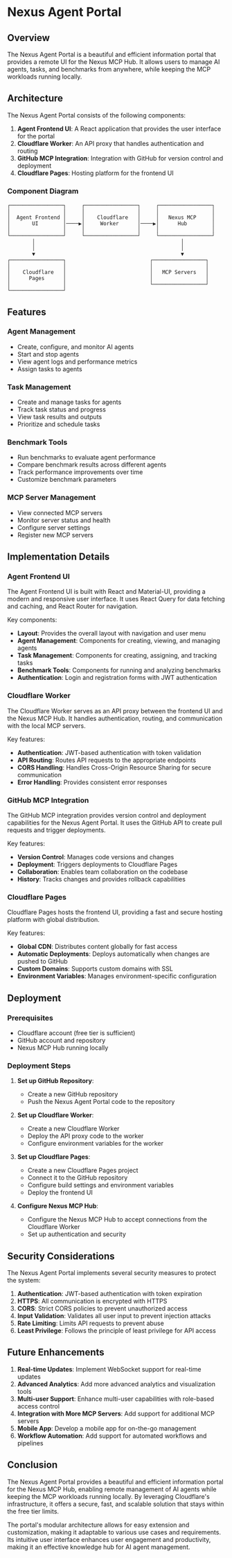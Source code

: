 # Nexus Agent Portal

## Overview

The Nexus Agent Portal is a beautiful and efficient information portal that provides a remote UI for the Nexus MCP Hub. It allows users to manage AI agents, tasks, and benchmarks from anywhere, while keeping the MCP workloads running locally.

## Architecture

The Nexus Agent Portal consists of the following components:

1. **Agent Frontend UI**: A React application that provides the user interface for the portal
2. **Cloudflare Worker**: An API proxy that handles authentication and routing
3. **GitHub MCP Integration**: Integration with GitHub for version control and deployment
4. **Cloudflare Pages**: Hosting platform for the frontend UI

### Component Diagram

```
┌─────────────────┐     ┌─────────────────┐     ┌─────────────────┐
│                 │     │                 │     │                 │
│  Agent Frontend │     │    Cloudflare   │     │   Nexus MCP     │
│       UI        │────▶│     Worker      │────▶│      Hub        │
│                 │     │                 │     │                 │
└─────────────────┘     └─────────────────┘     └─────────────────┘
        │                                               │
        │                                               │
        ▼                                               ▼
┌─────────────────┐                           ┌─────────────────┐
│                 │                           │                 │
│    Cloudflare   │                           │   MCP Servers   │
│      Pages      │                           │                 │
│                 │                           └─────────────────┘
└─────────────────┘
```

## Features

### Agent Management

- Create, configure, and monitor AI agents
- Start and stop agents
- View agent logs and performance metrics
- Assign tasks to agents

### Task Management

- Create and manage tasks for agents
- Track task status and progress
- View task results and outputs
- Prioritize and schedule tasks

### Benchmark Tools

- Run benchmarks to evaluate agent performance
- Compare benchmark results across different agents
- Track performance improvements over time
- Customize benchmark parameters

### MCP Server Management

- View connected MCP servers
- Monitor server status and health
- Configure server settings
- Register new MCP servers

## Implementation Details

### Agent Frontend UI

The Agent Frontend UI is built with React and Material-UI, providing a modern and responsive user interface. It uses React Query for data fetching and caching, and React Router for navigation.

Key components:

- **Layout**: Provides the overall layout with navigation and user menu
- **Agent Management**: Components for creating, viewing, and managing agents
- **Task Management**: Components for creating, assigning, and tracking tasks
- **Benchmark Tools**: Components for running and analyzing benchmarks
- **Authentication**: Login and registration forms with JWT authentication

### Cloudflare Worker

The Cloudflare Worker serves as an API proxy between the frontend UI and the Nexus MCP Hub. It handles authentication, routing, and communication with the local MCP servers.

Key features:

- **Authentication**: JWT-based authentication with token validation
- **API Routing**: Routes API requests to the appropriate endpoints
- **CORS Handling**: Handles Cross-Origin Resource Sharing for secure communication
- **Error Handling**: Provides consistent error responses

### GitHub MCP Integration

The GitHub MCP integration provides version control and deployment capabilities for the Nexus Agent Portal. It uses the GitHub API to create pull requests and trigger deployments.

Key features:

- **Version Control**: Manages code versions and changes
- **Deployment**: Triggers deployments to Cloudflare Pages
- **Collaboration**: Enables team collaboration on the codebase
- **History**: Tracks changes and provides rollback capabilities

### Cloudflare Pages

Cloudflare Pages hosts the frontend UI, providing a fast and secure hosting platform with global distribution.

Key features:

- **Global CDN**: Distributes content globally for fast access
- **Automatic Deployments**: Deploys automatically when changes are pushed to GitHub
- **Custom Domains**: Supports custom domains with SSL
- **Environment Variables**: Manages environment-specific configuration

## Deployment

### Prerequisites

- Cloudflare account (free tier is sufficient)
- GitHub account and repository
- Nexus MCP Hub running locally

### Deployment Steps

1. **Set up GitHub Repository**:
   - Create a new GitHub repository
   - Push the Nexus Agent Portal code to the repository

2. **Set up Cloudflare Worker**:
   - Create a new Cloudflare Worker
   - Deploy the API proxy code to the worker
   - Configure environment variables for the worker

3. **Set up Cloudflare Pages**:
   - Create a new Cloudflare Pages project
   - Connect it to the GitHub repository
   - Configure build settings and environment variables
   - Deploy the frontend UI

4. **Configure Nexus MCP Hub**:
   - Configure the Nexus MCP Hub to accept connections from the Cloudflare Worker
   - Set up authentication and security

## Security Considerations

The Nexus Agent Portal implements several security measures to protect the system:

1. **Authentication**: JWT-based authentication with token expiration
2. **HTTPS**: All communication is encrypted with HTTPS
3. **CORS**: Strict CORS policies to prevent unauthorized access
4. **Input Validation**: Validates all user input to prevent injection attacks
5. **Rate Limiting**: Limits API requests to prevent abuse
6. **Least Privilege**: Follows the principle of least privilege for API access

## Future Enhancements

1. **Real-time Updates**: Implement WebSocket support for real-time updates
2. **Advanced Analytics**: Add more advanced analytics and visualization tools
3. **Multi-user Support**: Enhance multi-user capabilities with role-based access control
4. **Integration with More MCP Servers**: Add support for additional MCP servers
5. **Mobile App**: Develop a mobile app for on-the-go management
6. **Workflow Automation**: Add support for automated workflows and pipelines

## Conclusion

The Nexus Agent Portal provides a beautiful and efficient information portal for the Nexus MCP Hub, enabling remote management of AI agents while keeping the MCP workloads running locally. By leveraging Cloudflare's infrastructure, it offers a secure, fast, and scalable solution that stays within the free tier limits.

The portal's modular architecture allows for easy extension and customization, making it adaptable to various use cases and requirements. Its intuitive user interface enhances user engagement and productivity, making it an effective knowledge hub for AI agent management.
